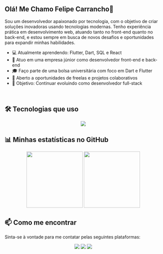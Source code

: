 ## Olá! Me Chamo Felipe Carrancho👋
Sou um desenvolvedor apaixonado por tecnologia, com o objetivo de criar soluções inovadoras usando tecnologias modernas.
Tenho experiência prática em desenvolvimento web, atuando tanto no front-end quanto no back-end, e estou sempre em busca de novos desafios e oportunidades para expandir minhas habilidades.

- 💻 Atualmente aprendendo: Flutter, Dart, SQL e React
- 🔭 Atuo em uma empresa júnior como desenvolvedor front-end e back-end
- 🎓 Faço parte de uma bolsa universitária com foco em Dart e Flutter
- 💼 Aberto a oportunidades de freelas e projetos colaborativos
- 🎯 Objetivo: Continuar evoluindo como desenvolvedor full-stack
</br>

## 🛠️ Tecnologias que uso
<div align="center" >
  <img src="https://skillicons.dev/icons?i=react,js,html,css,tailwind,vscode,github,git,figma,typescript,dart,flutter,python,mysql,styledcomponents" />
</div>

## 📊 Minhas estatísticas no GitHub
<div align="center">
  <img height="180em" src="https://github-readme-stats.vercel.app/api?username=FelipeCarrancho&show_icons=true&theme=midnight-purple&include_all_commits=true&count_private=true"/>
  <img height="180em" src="https://github-readme-stats.vercel.app/api/top-langs/?username=FelipeCarrancho&layout=compact&langs_count=7&theme=midnight-purple"/>
</div>

## 📫 Como me encontrar

Sinta-se à vontade para me contatar pelas seguintes plataformas:

<div align="center">
  <a href="https://www.instagram.com/carrancho100/" target="_blank"><img src="https://img.shields.io/badge/-Instagram-%23E4405F?style=for-the-badge&logo=instagram&logoColor=white" target="_blank"></a> 
  <a href="mailto:f.carrancho10@gmail.com"><img src="https://img.shields.io/badge/Gmail-D14836?style=for-the-badge&logo=gmail&logoColor=white" target="_blank"></a>
  <a href="https://www.linkedin.com/in/felipecarrancho/" target="_blank"><img src="https://img.shields.io/badge/-LinkedIn-%230077B5?style=for-the-badge&logo=linkedin&logoColor=white" target="_blank"></a>
</div>
